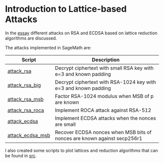 # Introduction to Lattice-based Attacks

In the [essay](./lattice_based_attacks.pdf) different attacks on RSA and ECDSA based on lattice reduction algorithms are discussed.

The attacks implemented in SageMath are:

| Script | Description|
| --- | --- |
| [attack_rsa](./src/attack_rsa.sage) | Decrypt ciphertext with small RSA key with e=3 and known padding |
| [attack_rsa_big](./src/attack_rsa_big.sage) | Decrypt ciphertext with RSA-1024 key with e=3 and known padding |
| [attack_rsa_msb](./src/attack_rsa_msb.sage) | Factor RSA-1024 modulus when MSB of p are known |
| [attack_rsa_roca](./src/attack_rsa_roca.sage) | Implement ROCA attack against RSA-512 |
| [attack_ecdsa](./src/attack_ecdsa.sage) | Implement ECDSA attacks when the nonces are small |
| [attack_ecdsa_msb](./src/attack_ecdsa_msb.sage) | Recover ECDSA nonces when MSB bits of nonces are known against secp256r1 |

I also created some scripts to plot lattices and reduction algorithms that can be found in [src](./src).

